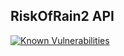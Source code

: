 ## RiskOfRain2 API

[![Known Vulnerabilities](https://snyk.io/test/github/MathieuSoSlow/RiskOfRain2API/badge.svg?targetFile=requirements.txt)](https://snyk.io/test/github/MathieuSoSlow/RiskOfRain2API?targetFile=requirements.txt)


